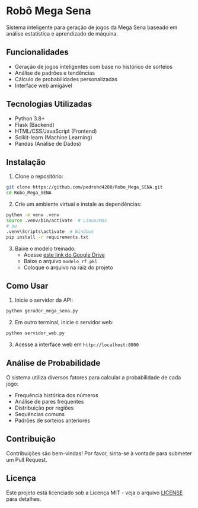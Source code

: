 # Robô Mega Sena

Sistema inteligente para geração de jogos da Mega Sena baseado em análise estatística e aprendizado de máquina.

## Funcionalidades

- Geração de jogos inteligentes com base no histórico de sorteios
- Análise de padrões e tendências
- Cálculo de probabilidades personalizadas
- Interface web amigável

## Tecnologias Utilizadas

- Python 3.8+
- Flask (Backend)
- HTML/CSS/JavaScript (Frontend)
- Scikit-learn (Machine Learning)
- Pandas (Análise de Dados)

## Instalação

1. Clone o repositório:
```bash
git clone https://github.com/pedrohd4280/Robo_Mega_SENA.git
cd Robo_Mega_SENA
```

2. Crie um ambiente virtual e instale as dependências:
```bash
python -m venv .venv
source .venv/bin/activate  # Linux/Mac
# ou
.venv\Scripts\activate  # Windows
pip install -r requirements.txt
```

3. Baixe o modelo treinado:
   - Acesse [este link do Google Drive](https://drive.google.com/drive/folders/seu_link_aqui)
   - Baixe o arquivo `modelo_rf.pkl`
   - Coloque o arquivo na raiz do projeto

## Como Usar

1. Inicie o servidor da API:
```bash
python gerador_mega_sena.py
```

2. Em outro terminal, inicie o servidor web:
```bash
python servidor_web.py
```

3. Acesse a interface web em `http://localhost:8000`

## Análise de Probabilidade

O sistema utiliza diversos fatores para calcular a probabilidade de cada jogo:

- Frequência histórica dos números
- Análise de pares frequentes
- Distribuição por regiões
- Sequências comuns
- Padrões de sorteios anteriores

## Contribuição

Contribuições são bem-vindas! Por favor, sinta-se à vontade para submeter um Pull Request.

## Licença

Este projeto está licenciado sob a Licença MIT - veja o arquivo [LICENSE](LICENSE) para detalhes. 
